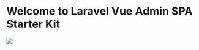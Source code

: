 # Welcome to Laravel Vue Admin SPA Starter Kit

<img src="https://via.placeholder.com/600x300"></img>
